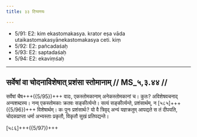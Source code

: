 ```yaml
---
title: ३३ टिप्पणयः

---
```

- 5/91: E2: kim ekastomakasya. krator eṣa vāda utaikastomakasyānekastomakasya ceti. kiṃ
- 5/92: E2: pañcadaśaḥ
- 5/93: E2: saptadaśaḥ
- 5/94: E2: ekaviṃśaḥ

____________________________________________


## सर्वेषां वा चोदनाविशेषात् प्रशंसा स्तोमानाम् // MS_५,३.४४ //

सर्वेषां चैष+++({5/95})+++ वादः, एकस्तोमकानाम् अनेकस्तोमकानां च। कुतः? अविशेषवचनाद् अन्यशब्दस्य। नन्व् एकस्तोमकाः क्रतवः सङ्कीर्त्यन्ते। सत्यं सङ्कीर्त्यन्ते, प्रशंसार्थम्, न [५८५]+++({5/96})+++ विशेषार्थम्। कः पुनः प्रशंसार्थः? यो वै त्रिवृद् अन्यं यज्ञक्रतुम् आपद्यते स तं दीपयति, चोदकप्राप्ता धर्मा अभ्यस्ताः प्रकृतौ, विकृतौ सुखं प्रतिपद्यन्ते।

[५८६]+++({5/97})+++